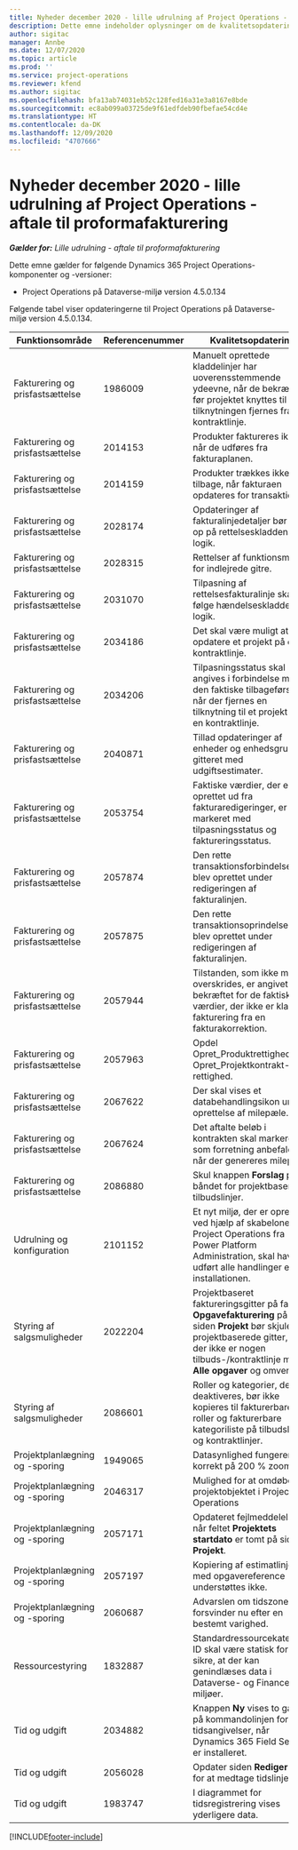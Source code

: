 ```yaml
---
title: Nyheder december 2020 - lille udrulning af Project Operations - aftale til proformafakturering
description: Dette emne indeholder oplysninger om de kvalitetsopdateringer, der er tilgængelige i udgivelsen i december 2020 til den lille udrulning af Project Operations - aftale til proformafakturering.
author: sigitac
manager: Annbe
ms.date: 12/07/2020
ms.topic: article
ms.prod: ''
ms.service: project-operations
ms.reviewer: kfend
ms.author: sigitac
ms.openlocfilehash: bfa13ab74031eb52c128fed16a31e3a8167e8bde
ms.sourcegitcommit: ec8ab099a03725de9f61edfdeb90fbefae54cd4e
ms.translationtype: HT
ms.contentlocale: da-DK
ms.lasthandoff: 12/09/2020
ms.locfileid: "4707666"
---
```

# <a name="whats-new-december-2020---project-operations-lite-deployment---deal-to-proforma-invoicing"></a>Nyheder december 2020 - lille udrulning af Project Operations - aftale til proformafakturering

_**Gælder for:** Lille udrulning - aftale til proformafakturering_

Dette emne gælder for følgende Dynamics 365 Project Operations-komponenter og -versioner:

  - Project Operations på Dataverse-miljø version 4.5.0.134 

Følgende tabel viser opdateringerne til Project Operations på Dataverse-miljø version 4.5.0.134.

| **Funktionsområde** | **Referencenummer** | **Kvalitetsopdatering** |
| --- | --- | --- |
| Fakturering og prisfastsættelse | 1986009 | Manuelt oprettede kladdelinjer har uoverensstemmende ydeevne, når de bekræftes, før projektet knyttes til eller tilknytningen fjernes fra en kontraktlinje. |
| Fakturering og prisfastsættelse | 2014153 | Produkter faktureres ikke, når de udføres fra fakturaplanen. |
| Fakturering og prisfastsættelse | 2014159 | Produkter trækkes ikke tilbage, når fakturaen opdateres for transaktioner. |
| Fakturering og prisfastsættelse | 2028174 | Opdateringer af fakturalinjedetaljer bør følge op på rettelseskladdens logik. |
| Fakturering og prisfastsættelse | 2028315 | Rettelser af funktionsmåden for indlejrede gitre. |
| Fakturering og prisfastsættelse | 2031070 | Tilpasning af rettelsesfakturalinje skal følge hændelseskladdens logik. |
| Fakturering og prisfastsættelse | 2034186 | Det skal være muligt at opdatere et projekt på en kontraktlinje. |
| Fakturering og prisfastsættelse | 2034206 | Tilpasningsstatus skal angives i forbindelse med den faktiske tilbageførsel, når der fjernes en tilknytning til et projekt fra en kontraktlinje. |
| Fakturering og prisfastsættelse | 2040871 | Tillad opdateringer af enheder og enhedsgrupper i gitteret med udgiftsestimater. |
| Fakturering og prisfastsættelse | 2053754 | Faktiske værdier, der er oprettet ud fra fakturaredigeringer, er ikke markeret med tilpasningsstatus og faktureringsstatus. |
| Fakturering og prisfastsættelse | 2057874 | Den rette transaktionsforbindelse, der blev oprettet under redigeringen af fakturalinjen. |
| Fakturering og prisfastsættelse | 2057875 | Den rette transaktionsoprindelse, der blev oprettet under redigeringen af fakturalinjen. |
| Fakturering og prisfastsættelse | 2057944 | Tilstanden, som ikke må overskrides, er angivet som bekræftet for de faktiske værdier, der ikke er klar til fakturering fra en fakturakorrektion. |
| Fakturering og prisfastsættelse | 2057963 | Opdel Opret\_Produktrettighed fra Opret\_Projektkontrakt-rettighed. |
| Fakturering og prisfastsættelse | 2067622 | Der skal vises et databehandlingsikon under oprettelse af milepæle. |
| Fakturering og prisfastsættelse | 2067624 | Det aftalte beløb i kontrakten skal markeres som forretning anbefales, når der genereres milepæle. |
| Fakturering og prisfastsættelse | 2086880 | Skul knappen **Forslag** på båndet for projektbaserede tilbudslinjer. |
| Udrulning og konfiguration | 2101152 | Et nyt miljø, der er oprettet ved hjælp af skabelonen for Project Operations fra Power Platform Administration, skal have udført alle handlinger efter installationen. |
| Styring af salgsmuligheder | 2022204 | Projektbaseret faktureringsgitter på fanen **Opgavefakturering** på siden **Projekt** bør skjule det projektbaserede gitter, hvis der ikke er nogen tilbuds-/kontraktlinje med **Alle opgaver** og omvendt. |
| Styring af salgsmuligheder | 2086601 | Roller og kategorier, der deaktiveres, bør ikke kopieres til fakturerbare roller og fakturerbare kategoriliste på tilbudslinjer og kontraktlinjer. |
| Projektplanlægning og -sporing | 1949065 | Datasynlighed fungerer korrekt på 200 % zoom |
| Projektplanlægning og -sporing | 2046317 | Mulighed for at omdøbe projektobjektet i Project Operations |
| Projektplanlægning og -sporing | 2057171 | Opdateret fejlmeddelelse, når feltet **Projektets startdato** er tomt på siden **Projekt**. |
| Projektplanlægning og -sporing | 2057197 | Kopiering af estimatlinje med opgavereference understøttes ikke. |
| Projektplanlægning og -sporing | 2060687 | Advarslen om tidszonen forsvinder nu efter en bestemt varighed. |
| Ressourcestyring | 1832887 | Standardressourcekategori-ID skal være statisk for at sikre, at der kan genindlæses data i Dataverse- og Finance-miljøer. |
| Tid og udgift | 2034882 | Knappen **Ny** vises to gange på kommandolinjen for tidsangivelser, når Dynamics 365 Field Service er installeret. |
| Tid og udgift | 2056028 | Opdater siden **Rediger tid** for at medtage tidslinje. |
| Tid og udgift | 1983747 | I diagrammet for tidsregistrering vises yderligere data. |


[!INCLUDE[footer-include](../../includes/footer-banner.md)]